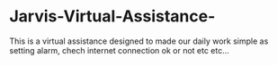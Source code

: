 # Jarvis-Virtual-Assistance-
This is a virtual assistance designed to made our daily work simple as setting alarm, chech internet connection ok or not etc etc...
